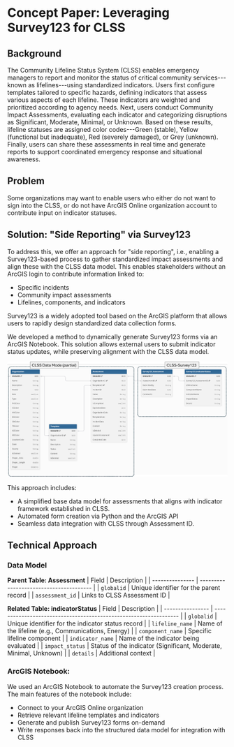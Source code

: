 # Concept Paper: Leveraging Survey123 for CLSS

## Background

The Community Lifeline Status System (CLSS) enables emergency managers
to report and monitor the status of critical community services---known
as lifelines---using standardized indicators. Users first configure
templates tailored to specific hazards, defining indicators that assess
various aspects of each lifeline. These indicators are weighted and
prioritized according to agency needs. Next, users conduct Community
Impact Assessments, evaluating each indicator and categorizing
disruptions as Significant, Moderate, Minimal, or Unknown. Based on
these results, lifeline statuses are assigned color codes---Green
(stable), Yellow (functional but inadequate), Red (severely damaged), or
Grey (unknown). Finally, users can share these assessments in real time
and generate reports to support coordinated emergency response and
situational awareness.

## Problem

Some organizations may want to enable users who either do not want to
sign into the CLSS, or do not have ArcGIS Online organization account to
contribute input on indicator statuses.

## Solution: "Side Reporting" via Survey123

To address this, we offer an approach for "side reporting", i.e.,
enabling a Survey123-based process to gather standardized impact
assessments and align these with the CLSS data model. This enables
stakeholders without an ArcGIS login to contribute information linked
to:

- Specific incidents
- Community impact assessments
- Lifelines, components, and indicators

Survey123 is a widely adopted tool based on the ArcGIS platform that
allows users to rapidly design standardized data collection forms.

We developed a method to dynamically generate Survey123 forms via an
ArcGIS Notebook. This solution allows external users to submit indicator
status updates, while preserving alignment with the CLSS data model.

![](./media/s123-architecture.png)

This approach includes:

- A simplified base data model for assessments that aligns with
  indicator framework established in CLSS.
- Automated form creation via Python and the ArcGIS API
- Seamless data integration with CLSS through Assessment ID.

## Technical Approach

### Data Model

**Parent Table: Assessment**
| Field           | Description                             |
| --------------- | --------------------------------------- |
| `globalid`      | Unique identifier for the parent record |
| `assessment_id` | Links to CLSS Assessment ID             |


**Related Table: indicatorStatus**
| Field            | Description                                                       |
| ---------------- | ----------------------------------------------------------------- |
| `globalid`       | Unique identifier for the indicator status record                 |
| `lifeline_name`  | Name of the lifeline (e.g., Communications, Energy)               |
| `component_name` | Specific lifeline component                                       |
| `indicator_name` | Name of the indicator being evaluated                             |
| `impact_status`  | Status of the indicator (Significant, Moderate, Minimal, Unknown) |
| `details`        | Additional context                                                |


### ArcGIS Notebook:

We used an ArcGIS Notebook to automate the Survey123 creation process.
The main features of the notebook include:

- Connect to your ArcGIS Online organization
- Retrieve relevant lifeline templates and indicators
- Generate and publish Survey123 forms on-demand
- Write responses back into the structured data model for integration
  with CLSS
